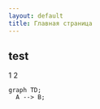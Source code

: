```yaml
---
layout: default
title: Главная страница
---
```


## test

1
2



```mermaid
graph TD;
  A --> B;
```
